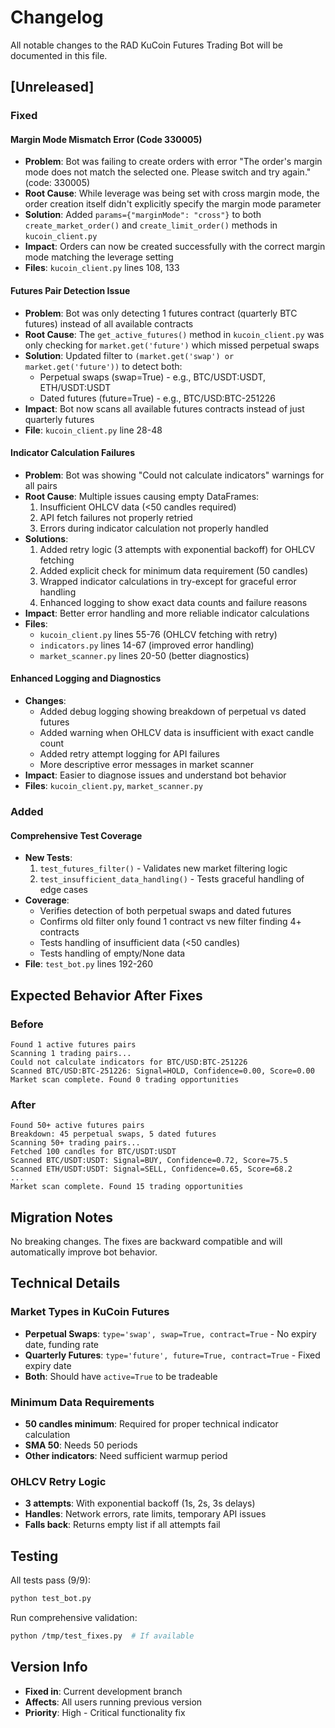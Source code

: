 # Changelog

All notable changes to the RAD KuCoin Futures Trading Bot will be documented in this file.

## [Unreleased]

### Fixed

#### Margin Mode Mismatch Error (Code 330005)
- **Problem**: Bot was failing to create orders with error "The order's margin mode does not match the selected one. Please switch and try again." (code: 330005)
- **Root Cause**: While leverage was being set with cross margin mode, the order creation itself didn't explicitly specify the margin mode parameter
- **Solution**: Added `params={"marginMode": "cross"}` to both `create_market_order()` and `create_limit_order()` methods in `kucoin_client.py`
- **Impact**: Orders can now be created successfully with the correct margin mode matching the leverage setting
- **Files**: `kucoin_client.py` lines 108, 133

#### Futures Pair Detection Issue
- **Problem**: Bot was only detecting 1 futures contract (quarterly BTC futures) instead of all available contracts
- **Root Cause**: The `get_active_futures()` method in `kucoin_client.py` was only checking for `market.get('future')` which missed perpetual swaps
- **Solution**: Updated filter to `(market.get('swap') or market.get('future'))` to detect both:
  - Perpetual swaps (swap=True) - e.g., BTC/USDT:USDT, ETH/USDT:USDT
  - Dated futures (future=True) - e.g., BTC/USD:BTC-251226
- **Impact**: Bot now scans all available futures contracts instead of just quarterly futures
- **File**: `kucoin_client.py` line 28-48

#### Indicator Calculation Failures
- **Problem**: Bot was showing "Could not calculate indicators" warnings for all pairs
- **Root Cause**: Multiple issues causing empty DataFrames:
  1. Insufficient OHLCV data (<50 candles required)
  2. API fetch failures not properly retried
  3. Errors during indicator calculation not properly handled
- **Solutions**:
  1. Added retry logic (3 attempts with exponential backoff) for OHLCV fetching
  2. Added explicit check for minimum data requirement (50 candles)
  3. Wrapped indicator calculations in try-except for graceful error handling
  4. Enhanced logging to show exact data counts and failure reasons
- **Impact**: Better error handling and more reliable indicator calculations
- **Files**: 
  - `kucoin_client.py` lines 55-76 (OHLCV fetching with retry)
  - `indicators.py` lines 14-67 (improved error handling)
  - `market_scanner.py` lines 20-50 (better diagnostics)

#### Enhanced Logging and Diagnostics
- **Changes**:
  - Added debug logging showing breakdown of perpetual vs dated futures
  - Added warning when OHLCV data is insufficient with exact candle count
  - Added retry attempt logging for API failures
  - More descriptive error messages in market scanner
- **Impact**: Easier to diagnose issues and understand bot behavior
- **Files**: `kucoin_client.py`, `market_scanner.py`

### Added

#### Comprehensive Test Coverage
- **New Tests**:
  1. `test_futures_filter()` - Validates new market filtering logic
  2. `test_insufficient_data_handling()` - Tests graceful handling of edge cases
- **Coverage**:
  - Verifies detection of both perpetual swaps and dated futures
  - Confirms old filter only found 1 contract vs new filter finding 4+ contracts
  - Tests handling of insufficient data (<50 candles)
  - Tests handling of empty/None data
- **File**: `test_bot.py` lines 192-260

## Expected Behavior After Fixes

### Before
```
Found 1 active futures pairs
Scanning 1 trading pairs...
Could not calculate indicators for BTC/USD:BTC-251226
Scanned BTC/USD:BTC-251226: Signal=HOLD, Confidence=0.00, Score=0.00
Market scan complete. Found 0 trading opportunities
```

### After
```
Found 50+ active futures pairs
Breakdown: 45 perpetual swaps, 5 dated futures
Scanning 50+ trading pairs...
Fetched 100 candles for BTC/USDT:USDT
Scanned BTC/USDT:USDT: Signal=BUY, Confidence=0.72, Score=75.5
Scanned ETH/USDT:USDT: Signal=SELL, Confidence=0.65, Score=68.2
...
Market scan complete. Found 15 trading opportunities
```

## Migration Notes

No breaking changes. The fixes are backward compatible and will automatically improve bot behavior.

## Technical Details

### Market Types in KuCoin Futures
- **Perpetual Swaps**: `type='swap', swap=True, contract=True` - No expiry date, funding rate
- **Quarterly Futures**: `type='future', future=True, contract=True` - Fixed expiry date
- **Both**: Should have `active=True` to be tradeable

### Minimum Data Requirements
- **50 candles minimum**: Required for proper technical indicator calculation
- **SMA 50**: Needs 50 periods
- **Other indicators**: Need sufficient warmup period

### OHLCV Retry Logic
- **3 attempts**: With exponential backoff (1s, 2s, 3s delays)
- **Handles**: Network errors, rate limits, temporary API issues
- **Falls back**: Returns empty list if all attempts fail

## Testing

All tests pass (9/9):
```bash
python test_bot.py
```

Run comprehensive validation:
```bash
python /tmp/test_fixes.py  # If available
```

## Version Info

- **Fixed in**: Current development branch
- **Affects**: All users running previous version
- **Priority**: High - Critical functionality fix

